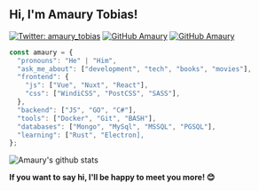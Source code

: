 ## Hi, I'm Amaury Tobias!

[![Twitter: amaury_tobias](https://img.shields.io/twitter/follow/amaury_tobias?style=for-the-badge&logo=twitter&color=blue)](https://twitter.com/amaury_tobias)
[![GitHub Amaury](https://img.shields.io/github/followers/amaury-tobias?label=follow&style=for-the-badge&logo=github)](https://github.com/amaury-tobias)
[![GitHub Amaury](https://img.shields.io/badge/FOLLOW-Amaury-blue?label=follow&style=for-the-badge&logo=mastodon)](https://mstdn.mx/@amaury_tobias)

```javascript
const amaury = {
  "pronouns": "He" | "Him",
  "ask_me_about": ["development", "tech", "books", "movies"],
  "frontend": {
    "js": ["Vue", "Nuxt", "React"],
    "css": ["WindiCSS", "PostCSS", "SASS"],
  },
  "backend": ["JS", "GO", "C#"],
  "tools": ["Docker", "Git", "BASH"],
  "databases": ["Mongo", "MySql", "MSSQL", "PGSQL"],
  "learning": ["Rust", "Electron],
};
```

![Amaury's github stats](https://github-readme-stats.vercel.app/api?username=amaury-tobias&show_icons=true&theme=cobalt)

**If you want to say hi, I'll be happy to meet you more! 😊**
